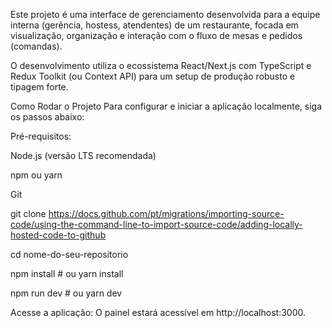Este projeto é uma interface de gerenciamento desenvolvida para a equipe interna (gerência, hostess, atendentes) de um restaurante, focada em visualização, organização e interação com o fluxo de mesas e pedidos (comandas).

O desenvolvimento utiliza o ecossistema React/Next.js com TypeScript e Redux Toolkit (ou Context API) para um setup de produção robusto e tipagem forte.

Como Rodar o Projeto
Para configurar e iniciar a aplicação localmente, siga os passos abaixo:

Pré-requisitos:

Node.js (versão LTS recomendada)

npm ou yarn

Git

git clone https://docs.github.com/pt/migrations/importing-source-code/using-the-command-line-to-import-source-code/adding-locally-hosted-code-to-github

cd nome-do-seu-repositorio

npm install  # ou yarn install

npm run dev # ou yarn dev

Acesse a aplicação: O painel estará acessível em http://localhost:3000.